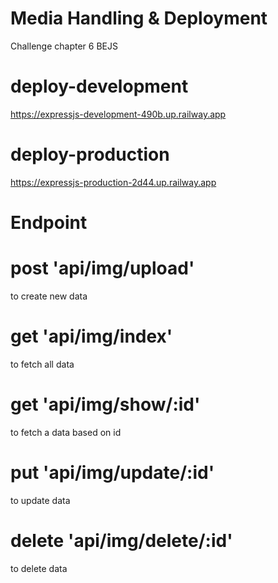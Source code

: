 # Media Handling & Deployment
 Challenge chapter 6 BEJS

# deploy-development
https://expressjs-development-490b.up.railway.app

# deploy-production
https://expressjs-production-2d44.up.railway.app

# Endpoint
# post 'api/img/upload'
to create new data
# get 'api/img/index'
to fetch all data
# get 'api/img/show/:id' 
to fetch a data based on id
# put 'api/img/update/:id' 
to update data
# delete 'api/img/delete/:id' 
to delete data
